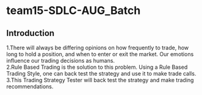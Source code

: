 # team15-SDLC-AUG_Batch

## Introduction
1.There will always be differing opinions on how frequently to trade, how long to hold a position, and when to enter or exit the market. Our emotions influence our trading decisions as humans. <br />
2.Rule Based Trading is the solution to this problem. Using a Rule Based Trading Style, one can back test the strategy and use it to make trade calls.<br />
3.This Trading Strategy Tester will back test the strategy and make trading recommendations.
